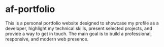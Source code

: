 # af-portfolio
This is a personal portfolio website designed to showcase my profile as a developer, highlight my technical skills, present selected projects, and provide a way to get in touch. The main goal is to build a professional, responsive, and modern web presence.
